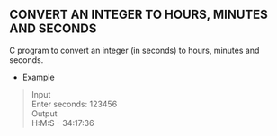 ## CONVERT AN INTEGER TO HOURS, MINUTES AND SECONDS

C program to convert an integer (in seconds) to hours, minutes and seconds.  

* Example

> Input  
> Enter seconds: 123456  
> Output  
> H:M:S - 34:17:36  
